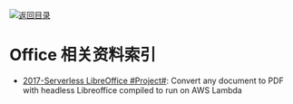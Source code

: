 [![返回目录](https://parg.co/UGo)](https://github.com/wxyyxc1992/Awesome-Links) 
 
 
# Office 相关资料索引

* [2017-Serverless LibreOffice #Project#](https://github.com/vladgolubev/serverless-libreoffice): Convert any document to PDF with headless Libreoffice compiled to run on AWS Lambda
